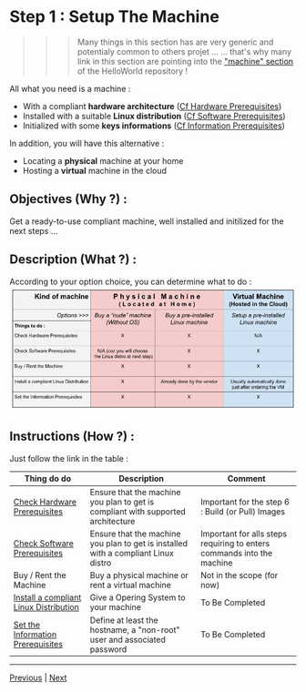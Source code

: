 Step 1 : Setup The Machine
==
>>> Many things in this section has are very generic and potentialy common to others projet ...
... that's why many link in this section are pointing into the <A href="https://github.com/babonet13/HelloWorld/tree/master/Machine">"machine" section</A> of the HelloWorld repository !

All what you need is a machine :
* With a compliant __hardware architecture__ (<A href="https://github.com/babonet13/HostYourNode/blob/master/HowTo/0_UnderstandPrerequisites/0_HardPrerequisites.md">Cf Hardware Prerequisites</A>)
* Installed with a suitable __Linux distribution__ (<A href="https://github.com/babonet13/HostYourNode/blob/master/HowTo/0_UnderstandPrerequisites/1_SoftPrerequisites.md">Cf Software Prerequisites</A>) 
* Initialized with some __keys informations__ (<A href="https://github.com/babonet13/HostYourNode/blob/master/HowTo/0_UnderstandPrerequisites/2_InfoPrerequisites.md">Cf Information Prerequisites</A>)

In addition, you will have this alternative :
* Locating a __physical__ machine at your home
* Hosting a __virtual__ machine in the cloud

Objectives (Why ?) :
--
Get a ready-to-use compliant machine, well installed and initilized for the next steps ...

Description (What ?) :
--
According to your option choice, you can determine what to do :
![SetupTheMachine](https://github.com/babonet13/Images/blob/master/HostYourNode/HowTo/SetupTheMachine.png)

Instructions (How ?) :
--
Just follow the link in the table :
<table>
    <thead>
        <tr>
            <th>Thing do do</th>
            <th>Description</th>
            <th>Comment</th>
        </tr>
    </thead>
    <tbody>
        <tr>
            <td><A href="https://github.com/babonet13/HostYourNode/blob/master/HowTo/0_UnderstandPrerequisites/0_HardPrerequisites.md">Check Hardware Prerequisites</A></td>
            <td>Ensure that the machine you plan to get is compliant with supported architecture</td>
            <td>Important for the step 6 : Build (or Pull) Images</td>
        </tr>
        <tr>
            <td><A href="https://github.com/babonet13/HostYourNode/blob/master/HowTo/0_UnderstandPrerequisites/1_SoftPrerequisites.md">Check Software Prerequisites</A></td>
            <td>Ensure that the machine you plan to get is installed with a compliant Linux distro</td>
            <td>Important for alls steps requiring to enters commands into the machine</td>
        </tr>
        <tr>
            <td>Buy / Rent the Machine</td>
            <td>Buy a physical machine or rent a virtual machine</td>
            <td>Not in the scope (for now)</td>
        </tr>
        <tr>
            <td><A href="https://github.com/babonet13/HelloWorld/blob/master/Machine/2_InstallLinuxDistro/readme.md">Install a compliant Linux Distribution</A></td>
            <td>Give a Opering System to your machine</td>
            <td>To Be Completed</td>
        </tr>
          <tr>
            <td><A href="https://github.com/babonet13/HostYourNode/tree/master/HowTo/1_SetupTheMachine">Set the Information Prerequisites</A></td>
            <td>Define at least the hostname, a "non-root" user and associated password </td>
            <td>To Be Completed</td>
        </tr>    
    </tbody>
</table>

---
<A href="https://github.com/babonet13/HostYourNode/tree/master/HowTo/0_UnderstandPrerequisites">Previous<A/> | <A href="https://github.com/babonet13/HostYourNode/tree/master/HowTo/2_InstallApplications">Next<A/> 
